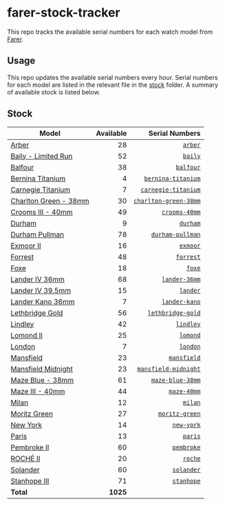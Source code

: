 # farer-stock-tracker

This repo tracks the available serial numbers for each watch model from [Farer](https://farer.com).

## Usage

This repo updates the available serial numbers every hour. Serial numbers for each model are listed in the relevant file in the [stock](./stock) folder. A summary of available stock is listed below.

## Stock

| Model | Available | Serial Numbers |
| ----- | --------: | -------------: |
| [Arber](https://usd.farer.com/products/arber) | 28 | [`arber`](./stock/arber) |
| [Baily - Limited Run](https://usd.farer.com/products/baily) | 52 | [`baily`](./stock/baily) |
| [Balfour](https://usd.farer.com/products/balfour) | 38 | [`balfour`](./stock/balfour) |
| [Bernina Titanium](https://usd.farer.com/products/bernina-titanium) | 4 | [`bernina-titanium`](./stock/bernina-titanium) |
| [Carnegie Titanium](https://usd.farer.com/products/carnegie-titanium) | 7 | [`carnegie-titanium`](./stock/carnegie-titanium) |
| [Charlton Green - 38mm](https://usd.farer.com/products/charlton-green-38mm) | 30 | [`charlton-green-38mm`](./stock/charlton-green-38mm) |
| [Crooms III - 40mm](https://usd.farer.com/products/crooms-40mm) | 49 | [`crooms-40mm`](./stock/crooms-40mm) |
| [Durham](https://usd.farer.com/products/durham) | 9 | [`durham`](./stock/durham) |
| [Durham Pullman](https://usd.farer.com/products/durham-pullman) | 78 | [`durham-pullman`](./stock/durham-pullman) |
| [Exmoor II](https://usd.farer.com/products/exmoor) | 16 | [`exmoor`](./stock/exmoor) |
| [Forrest](https://usd.farer.com/products/forrest) | 48 | [`forrest`](./stock/forrest) |
| [Foxe](https://usd.farer.com/products/foxe) | 18 | [`foxe`](./stock/foxe) |
| [Lander IV 36mm](https://usd.farer.com/products/lander-36mm) | 68 | [`lander-36mm`](./stock/lander-36mm) |
| [Lander IV 39.5mm](https://usd.farer.com/products/lander) | 15 | [`lander`](./stock/lander) |
| [Lander Kano 36mm](https://usd.farer.com/products/lander-kano) | 7 | [`lander-kano`](./stock/lander-kano) |
| [Lethbridge Gold](https://usd.farer.com/products/lethbridge-gold) | 56 | [`lethbridge-gold`](./stock/lethbridge-gold) |
| [Lindley](https://usd.farer.com/products/lindley) | 42 | [`lindley`](./stock/lindley) |
| [Lomond II](https://usd.farer.com/products/lomond) | 25 | [`lomond`](./stock/lomond) |
| [London](https://usd.farer.com/products/london) | 7 | [`london`](./stock/london) |
| [Mansfield](https://usd.farer.com/products/mansfield) | 23 | [`mansfield`](./stock/mansfield) |
| [Mansfield Midnight](https://usd.farer.com/products/mansfield-midnight) | 23 | [`mansfield-midnight`](./stock/mansfield-midnight) |
| [Maze Blue - 38mm](https://usd.farer.com/products/maze-blue-38mm) | 61 | [`maze-blue-38mm`](./stock/maze-blue-38mm) |
| [Maze III - 40mm](https://usd.farer.com/products/maze-40mm) | 44 | [`maze-40mm`](./stock/maze-40mm) |
| [Milan](https://usd.farer.com/products/milan) | 12 | [`milan`](./stock/milan) |
| [Moritz Green](https://usd.farer.com/products/moritz-green) | 27 | [`moritz-green`](./stock/moritz-green) |
| [New York](https://usd.farer.com/products/new-york) | 14 | [`new-york`](./stock/new-york) |
| [Paris](https://usd.farer.com/products/paris) | 13 | [`paris`](./stock/paris) |
| [Pembroke II](https://usd.farer.com/products/pembroke) | 60 | [`pembroke`](./stock/pembroke) |
| [ROCHÉ II](https://usd.farer.com/products/roche) | 20 | [`roche`](./stock/roche) |
| [Solander](https://usd.farer.com/products/solander) | 60 | [`solander`](./stock/solander) |
| [Stanhope III](https://usd.farer.com/products/stanhope) | 71 | [`stanhope`](./stock/stanhope) |
| **Total** | **1025** | |
